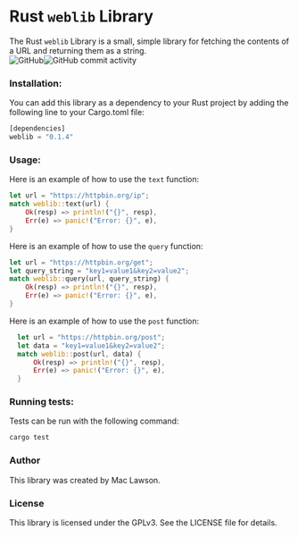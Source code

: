 # Rust `weblib` Library
The Rust `weblib` Library is a small, simple library for fetching the contents of a URL and returning them as a string.
<br>
![GitHub](https://img.shields.io/github/license/mac-lawson/web)![GitHub commit activity](https://img.shields.io/github/commit-activity/y/mac-lawson/web)


### Installation:
You can add this library as a dependency to your Rust project by adding the following line to your Cargo.toml file:
```rust
[dependencies]
weblib = "0.1.4"
```


### Usage:
Here is an example of how to use the `text` function:
```rust
let url = "https://httpbin.org/ip";
match weblib::text(url) {
    Ok(resp) => println!("{}", resp),
    Err(e) => panic!("Error: {}", e),
}
```
Here is an example of how to use the `query` function:
```rust
let url = "https://httpbin.org/get";
let query_string = "key1=value1&key2=value2";
match weblib::query(url, query_string) {
    Ok(resp) => println!("{}", resp),
    Err(e) => panic!("Error: {}", e),
}
```
Here is an example of how to use the `post` function:
```rust
  let url = "https://httpbin.org/post";
  let data = "key1=value1&key2=value2";
  match weblib::post(url, data) {
      Ok(resp) => println!("{}", resp),
      Err(e) => panic!("Error: {}", e),
  }
```

### Running tests:
Tests can be run with the following command:
``` rust
cargo test
```

### Author
This library was created by Mac Lawson.

### License
This library is licensed under the GPLv3. See the LICENSE file for details.